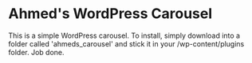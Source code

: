 Ahmed's WordPress Carousel
==========================

This is a simple WordPress carousel. To install, simply download into a folder called 'ahmeds_carousel' and stick it in your /wp-content/plugins folder. Job done.